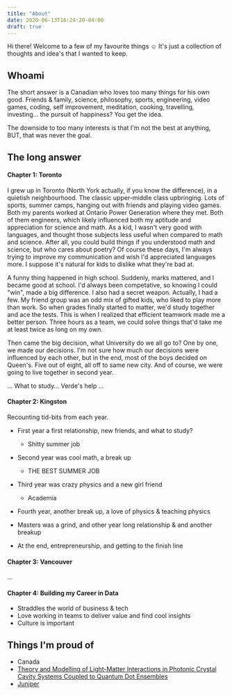 ```yaml
---
title: "About"
date: 2020-06-13T16:24:20-04:00
draft: true
---
```


Hi there! Welcome to a few of my favourite things :relaxed: It's just a collection of thoughts and idea's that I wanted to keep. 

## Whoami
The short answer is a Canadian who loves too many things for his own good. Friends & family, science, philosophy, sports, engineering, video games, coding, self improvement, meditation, cooking, travelling, investing... the pursuit of happiness? You get the idea.

The downside to too many interests is that I'm not the best at anything, BUT, that was never the goal.

## The long answer
#### Chapter 1: Toronto
I grew up in Toronto (North York actually, if you know the difference), in a quietish neighbourhood. The classic upper-middle class upbringing. Lots of sports, summer camps, hanging out with friends and playing video games. Both my parents worked at Ontario Power Generation where they met. Both of them engineers, which likely influenced both my aptitude and appreciation for science and math. As a kid, I wasn't very good with languages, and thought those subjects less useful when compared to math and science. After all, you could build things if you understood math and science, but who cares about poetry? Of course these days, I'm always trying to improve my communication and wish I'd appreciated languages more. I suppose it's natural for kids to dislike what they're bad at. 

A funny thing happened in high school. Suddenly, marks mattered, and I became good at school. I'd always been competative, so knowing I could "win", made a big difference. I also had a secret weapon. Actually, I had a few. My friend group was an odd mix of gifted kids, who liked to play more than work. So when grades finally started to matter, we'd study together and ace the tests. This is when I realized that efficient teamwork made me a better person. Three hours as a team, we could solve things that'd take me at least twice as long on my own. 

Then came the big decision, what University do we all go to? One by one, we made our decisions. I'm not sure how much our decisions were influenced by each other, but in the end, most of the boys decided on Queen's. Five out of eight, all off to same new city. And of course, we were going to live together in second year. 

... What to study... Verde's help ...

#### Chapter 2: Kingston
Recounting tid-bits from each year. 
- First year a first relationship, new friends, and what to study?
    - Shitty summer job
- Second year was cool math, a break up
    - THE BEST SUMMER JOB
- Third year was crazy physics and a new girl friend 
    - Academia
- Fourth year, another break up, a love of physics & teaching physics 

- Masters was a grind, and other year long relationship & and another breakup
- At the end, entrepreneurship, and getting to the finish line 

#### Chapter 3: Vancouver 
...

#### Chapter 4: Building my Career in Data
- Straddles the world of business & tech
- Love working in teams to deliver value and find cool insights 
- Culture is important 

## Things I'm proud of
* Canada
* [Theory and Modelling of Light-Matter Interactions in Photonic Crystal Cavity Systems Coupled to Quantum Dot Ensembles](https://qspace.library.queensu.ca/handle/1974/15343)
* [Juniper](https://junipercreates.com/)
